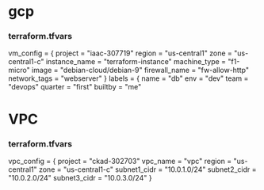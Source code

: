 # gcp
### terraform.tfvars
vm_config = {
        project = "iaac-307719"
        region = "us-central1"
        zone = "us-central1-c"
        instance_name = "terraform-instance"
        machine_type = "f1-micro"
        image = "debian-cloud/debian-9"
        firewall_name = "fw-allow-http"
        network_tags = "webserver"
}
labels = {
        name = "db"
        env = "dev"
        team = "devops"
        quarter = "first"
        builtby = "me"

# VPC
### terraform.tfvars
vpc_config = {
	project = "ckad-302703"
	vpc_name = "vpc"
	region = "us-central1"
	zone = "us-central1-c"
	subnet1_cidr = "10.0.1.0/24"
	subnet2_cidr = "10.0.2.0/24"
	subnet3_cidr = "10.0.3.0/24"
}